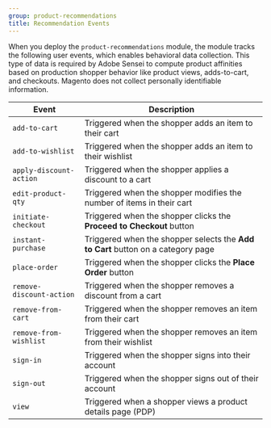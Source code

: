 ```yaml
---
group: product-recommendations
title: Recommendation Events
---
```


When you deploy the `product-recommendations` module, the module tracks the following user events, which enables behavioral data collection. This type of data is required by Adobe Sensei to compute product affinities based on production shopper behavior like product views, adds-to-cart, and checkouts. Magento does not collect personally identifiable information.

Event |Description
--- | ---
`add-to-cart` | Triggered when the shopper adds an item to their cart
`add-to-wishlist` | Triggered when the shopper adds an item to their wishlist
`apply-discount-action` | Triggered when the shopper applies a discount to a cart
`edit-product-qty` | Triggered when the shopper modifies the number of items in their cart
`initiate-checkout` | Triggered when the shopper clicks the **Proceed to Checkout** button
`instant-purchase` | Triggered when the shopper selects the **Add to Cart** button on a category page
`place-order` | Triggered when the shopper clicks the **Place Order** button
`remove-discount-action` | Triggered when the shopper removes a discount from a cart
`remove-from-cart` | Triggered when the shopper removes an item from their cart
`remove-from-wishlist` | Triggered when the shopper removes an item from their wishlist
`sign-in` | Triggered when the shopper signs into their account
`sign-out` | Triggered when the shopper signs out of their account
`view` | Triggered when a shopper views a product details page (PDP)
